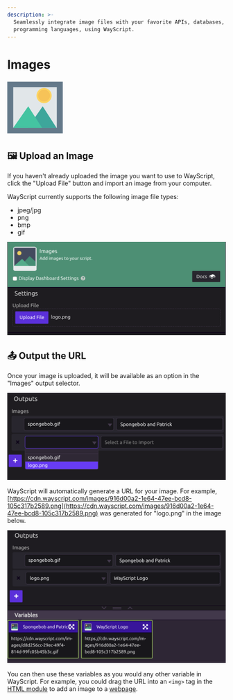 ```yaml
---
description: >-
  Seamlessly integrate image files with your favorite APIs, databases, and
  programming languages, using WayScript.
---
```


# Images

![Add images to your script.](../../.gitbook/assets/images%20%281%29.png)

## 🖼 Upload an Image

If you haven't already uploaded the image you want to use to WayScript, click the "Upload File" button and import an image from your computer.

WayScript currently supports the following image file types:

* jpeg/jpg
* png
* bmp
* gif

![Uploading &quot;logo.png&quot; to WayScript](../../.gitbook/assets/screen-shot-2019-08-30-at-3.41.31-pm.png)

## 📤 Output the URL

Once your image is uploaded, it will be available as an option in the "Images" output selector.

![Select the image you would like to use in your script, and give it a name.](../../.gitbook/assets/screen-shot-2019-08-30-at-3.42.20-pm.png)

WayScript will automatically generate a URL for your image. For example, [https://cdn.wayscript.com/images/916d00a2-1e64-47ee-bcd8-105c317b2589.png](https://cdn.wayscript.com/images/916d00a2-1e64-47ee-bcd8-105c317b2589.png) was generated for "logo.png" in the image below.

![You can output as many images as you like.](../../.gitbook/assets/screen-shot-2019-08-30-at-3.43.47-pm.png)

You can then use these variables as you would any other variable in WayScript. For example, you could drag the URL into an `<img>` tag in the [HTML module](html.md) to add an image to a [webpage](https://www.youtube.com/watch?reload=9&v=OrZMjdVhFfA&feature=youtu.be).

